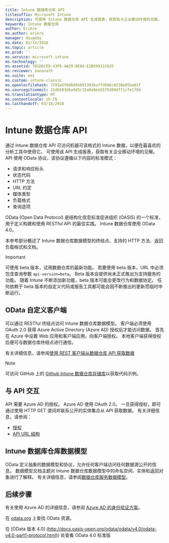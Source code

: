```yaml
---
title: Intune 数据库仓库 API
titlesuffix: Microsoft Intune
description: 可使用 Intune 数据仓库 API 生成报表，获取有关企业移动环境的见解。
keywords: Intune 数据仓库
author: Erikre
ms.author: erikre
manager: dougeby
ms.date: 03/14/2018
ms.topic: article
ms.prod: ''
ms.service: microsoft-intune
ms.technology: ''
ms.assetid: 701D6CE9-43F6-4A29-8E84-E2B59931C635
ms.reviewer: aanavath
ms.suite: ems
ms.custom: intune-classic
ms.openlocfilehash: 7291e6f0d6094801383ba7fd606c0238e85ba01f
ms.sourcegitcommit: 21db583d6a9d3c15a8a8ee5579309dff1cfe1f8b
ms.translationtype: HT
ms.contentlocale: zh-CN
ms.lasthandoff: 03/16/2018
---
```

#  <a name="intune-data-warehouse-api"></a>Intune 数据仓库 API

通过 Intune 数据仓库 API 可访问机器可读格式的 Intune 数据，以便在最喜欢的分析工具中使用它。 可使用该 API 生成报表，获取有关企业移动环境的见解。 API 使用 OData 协议，该协议遵循以下内容的标准模式：

  -   请求和响应标头
  -   状态代码
  -   HTTP 方法
  -   URL 约定
  -   媒体类型
  -   负载格式
  -   查询选项

OData (Open Data Protocol) 是结构化信息标准促进组织 (OASIS) 的一个标准，用于定义构建和使用 RESTful API 的最佳实践。 Intune 数据仓库使用 OData 4.0。

本参考部分概述了 Intune 数据仓库数据模型的终结点、支持的 HTTP 方法、返回负载格式和文档。

> [!Important]  
> 可使用 beta 版本，试用数据仓库的最新功能。 若要使用 beta 版本，URL 中必须包含查询参数 `api-version=beta`。 Beta 版本会提供尚未正式推出为支持服务的功能。 随着 Intune 不断添加新功能，beta 版本可能会更改行为和数据协定。 任何依赖于 beta 版本的自定义代码或报告工具都可能会因不断推出的更新而临时中断运行。 <!--If you experience problems with the beta service, follow [link to feedback process]() to report the issue or provide feedback.-->

## <a name="odata-custom-client"></a>OData 自定义客户端

可以通过 RESTful 终结点访问 Intune 数据仓库数据模型。 客户端必须使用 OAuth 2.0 获得 Azure Active Directory (Azure AD) 授权后才能访问数据。 首先在 Azure 中设置 Web 应用和客户端应用，向客户端授权。 本地客户端获得授权后便可与数据仓库终结点进行通信。

有关详细信息，请参阅[使用 REST 客户端从数据仓库 API 获取数据](reports-proc-data-rest.md)

> [!Note]  
> 可访问 GitHub 上的 [Github Intune 数据仓库存储库](https://github.com/Microsoft/Intune-Data-Warehouse)以获取代码示例。

## <a name="interacting-with-the-api"></a>与 API 交互

API 需要 Azure AD 的授权。 Azure AD 使用 OAuth 2.0。 一旦获得授权，即可通过使用 HTTP GET 谓词并联系公开的实体集合从 API 获取数据。 有关详细信息，请参阅：

 -  [授权](reports-api-url.md)
 -  [API URL 结构](reports-api-url.md)

## <a name="intune-data-warehouse-data-model"></a>Intune 数据库仓库数据模型

OData 定义抽象的数据模型和协议，允许任何客户端访问任何数据源公开的信息。 数据模型文档主题对 Intune 数据仓库数据模型中的命名空间、实体和返回对象进行了解释。 有关详细信息，请参阅[数据仓库服务数据模型](reports-ref-data-model.md)。

## <a name="next-steps"></a>后续步骤

有关使用 Azure AD 的详细信息，请参阅 [Azure AD 的身份验证方案](https://docs.microsoft.com/azure/active-directory/develop/active-directory-authentication-scenarios)。

在 [odata.org](http://www.odata.org) 上查找 OData 资源。
  
在 [OData 版本 4.0] (http://docs.oasis-open.org/odata/odata/v4.0/odata-v4.0-part1-protocol.html)) 处查看 OData 4.0 标准版  
